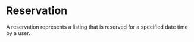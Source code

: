 # Reservation
A reservation represents a listing that is reserved for a specified date time by a user.